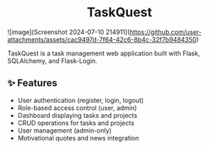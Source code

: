 
<div align="center">
<h1>TaskQuest </h1>
</div>

![image](Screenshot 2024-07-10 214911](https://github.com/user-attachments/assets/cac9497d-7f64-42c6-8b4c-32f7b9484350)

TaskQuest is a task management web application built with Flask, SQLAlchemy, and Flask-Login.

## :sparkles: Features 

- User authentication (register, login, logout)
- Role-based access control (user, admin)
- Dashboard displaying tasks and projects
- CRUD operations for tasks and projects
- User management (admin-only)
- Motivational quotes and news integration
